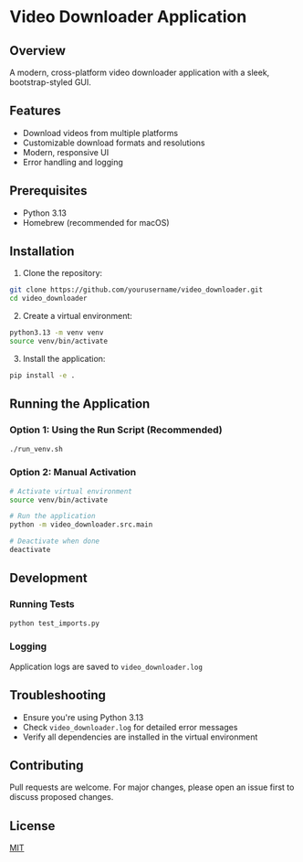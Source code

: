 # Video Downloader Application

## Overview
A modern, cross-platform video downloader application with a sleek, bootstrap-styled GUI.

## Features
- Download videos from multiple platforms
- Customizable download formats and resolutions
- Modern, responsive UI
- Error handling and logging

## Prerequisites
- Python 3.13
- Homebrew (recommended for macOS)

## Installation

1. Clone the repository:
```bash
git clone https://github.com/yourusername/video_downloader.git
cd video_downloader
```

2. Create a virtual environment:
```bash
python3.13 -m venv venv
source venv/bin/activate
```

3. Install the application:
```bash
pip install -e .
```

## Running the Application

### Option 1: Using the Run Script (Recommended)
```bash
./run_venv.sh
```

### Option 2: Manual Activation
```bash
# Activate virtual environment
source venv/bin/activate

# Run the application
python -m video_downloader.src.main

# Deactivate when done
deactivate
```

## Development

### Running Tests
```bash
python test_imports.py
```

### Logging
Application logs are saved to `video_downloader.log`

## Troubleshooting
- Ensure you're using Python 3.13
- Check `video_downloader.log` for detailed error messages
- Verify all dependencies are installed in the virtual environment

## Contributing
Pull requests are welcome. For major changes, please open an issue first to discuss proposed changes.

## License
[MIT](https://choosealicense.com/licenses/mit/)
